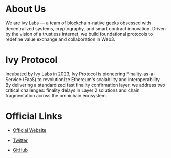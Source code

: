 # About Us
We are ivy Labs — a team of blockchain-native geeks obsessed with decentralized systems, cryptography, and smart contract innovation. Driven by the vision of a trustless internet, we build foundational protocols to redefine value exchange and collaboration in Web3.

# Ivy Protocol
Incubated by Ivy Labs in 2023, Ivy Protocol is pioneering Finality-as-a-Service (FaaS) to revolutionize Ethereum's scalability and interoperability. By delivering a standardized fast finality confirmation layer, we address two critical challenges: finality delays in Layer 2 solutions and chain fragmentation across the omnichain ecosystem.

# Official Links
- [Official Website](https://ivy-protocol.org/)

- [Twitter](https://x.com/IvyProtocol)

- [GitHub](https://github.com/Ivy-Labs) 
